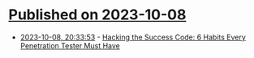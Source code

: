 # [Published on 2023-10-08](index.md)

* [2023-10-08, 20:33:53](https://lobste.rs/s/14jjvn/hacking_success_code_6_habits_every) - [Hacking the Success Code: 6 Habits Every Penetration Tester Must Have](https://michaelblackbeard.dev/hacking-the-success-code-6-habits-every-penetration-tester-must-have/)
